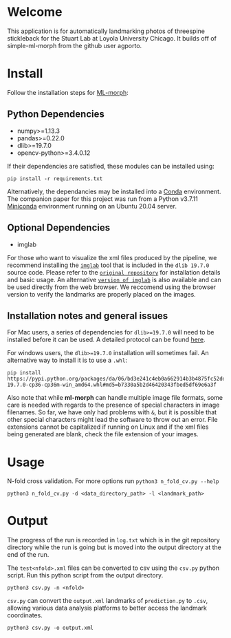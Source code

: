 # Welcome

This application is for automatically landmarking photos of threespine stickleback for the Stuart Lab at Loyola University Chicago. It builds off of simple-ml-morph from the github user agporto.

# Install

Follow the installation steps for [ML-morph](https://github.com/agporto/ml-morph):

## Python Dependencies

- numpy>=1.13.3
- pandas>=0.22.0
- dlib>=19.7.0
- opencv-python>=3.4.0.12

If their dependencies are satisfied, these modules can be installed using:

    pip install -r requirements.txt

Alternatively, the dependancies may be installed into a [Conda](https://docs.conda.io/en/latest/) environment. The companion paper for this project was run from a Python v3.7.11 [Miniconda](https://docs.conda.io/en/latest/miniconda.html) environment running on an Ubuntu 20.04 server.

## Optional Dependencies
- imglab

For those who want to visualize the xml files produced by the pipeline, we recommend installing the [`imglab`](https://github.com/davisking/dlib/tree/master/tools/imglab) tool that is included in the `dlib 19.7.0` source code. 
Please refer to the [`original repository`](https://github.com/davisking/dlib/tree/master/tools/imglab) for installation details and basic usage.
An alternative [`version of imglab`](https://imglab.in/) is also available and can be used directly from the web browser. We reccomend using the browser version to verify the landmarks are properly placed on the images.

## Installation notes and general issues
For Mac users, a series of dependencies for `dlib>=19.7.0` will need to be installed before it can be used. A detailed protocol can be found [here](https://medium.com/@210/install-dlib-on-mac-ff9f4d03ad8).

For windows users, the `dlib>=19.7.0` installation will sometimes fail. An alternative way to install it is to use a `.whl`:
    
    pip install https://pypi.python.org/packages/da/06/bd3e241c4eb0a662914b3b4875fc52dd176a9db0d4a2c915ac2ad8800e9e/dlib-19.7.0-cp36-cp36m-win_amd64.whl#md5=b7330a5b2d46420343fbed5df69e6a3f
    
Also note that while **ml-morph** can handle multiple image file formats, some care is needed with regards to the presence of special characters in image filenames. So far, we have only had problems with `&`, but it is possible that other special characters might lead the software to throw out an error. File extensions cannot be capitalized if running on Linux and if the xml files being generated are blank, check the file extension of your images.


# Usage

N-fold cross validation. For more options run `python3 n_fold_cv.py --help`
```
python3 n_fold_cv.py -d <data_directory_path> -l <landmark_path>
```

# Output

The progress of the run is recorded in `log.txt` which is in the git repository directory while the run is going but is moved into the output directory at the end of the run.

<!-- Because files are kept in the main directory and only moved to the output directory at the end of the run, this  -->

The `test<nfold>.xml` files can be converted to csv using the `csv.py` python script. Run this python script from the output directory.
```
python3 csv.py -n <nfold>
```
`csv.py` can convert the `output.xml` landmarks of `prediction.py` to `.csv`, allowing various data analysis platforms to better access the landmark coordinates. 
```
python3 csv.py -o output.xml
```
